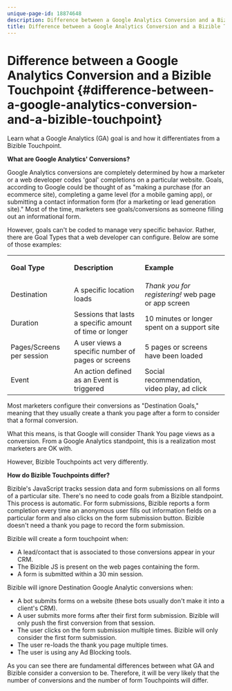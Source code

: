 ```yaml
---
unique-page-id: 18874648
description: Difference between a Google Analytics Conversion and a Bizible Touchpoint - Bizible - Product Documentation
title: Difference between a Google Analytics Conversion and a Bizible Touchpoint
---
```


# Difference between a Google Analytics Conversion and a Bizible Touchpoint {#difference-between-a-google-analytics-conversion-and-a-bizible-touchpoint}

Learn what a Google Analytics (GA) goal is and how it differentiates from a Bizible Touchpoint.

**What are Google Analytics' Conversions?**

Google Analytics conversions are completely determined by how a marketer or a web developer codes 'goal' completions on a particular website. Goals, according to Google could be thought of as "making a purchase (for an ecommerce site), completing a game level (for a mobile gaming app), or submitting a contact information form (for a marketing or lead generation site)." Most of the time, marketers see goals/conversions as someone filling out an informational form.

However, goals can't be coded to manage very specific behavior. Rather, there are Goal Types that a web developer can configure. Below are some of those examples:

<table> 
 <colgroup> 
  <col> 
  <col> 
  <col> 
 </colgroup> 
 <tbody> 
  <tr> 
   <td><strong>Goal Type</strong></td> 
   <td><p><strong>Description</strong></p></td> 
   <td><strong>Example</strong></td> 
  </tr> 
  <tr> 
   <td><p>Destination</p></td> 
   <td>A specific location loads</td> 
   <td><em>Thank you for registering!</em> web page or app screen</td> 
  </tr> 
  <tr> 
   <td>Duration</td> 
   <td>Sessions that lasts a specific amount of time or longer</td> 
   <td>10 minutes or longer spent on a support site</td> 
  </tr> 
  <tr> 
   <td>Pages/Screens per session</td> 
   <td>A user views a specific number of pages or screens</td> 
   <td>5 pages or screens have been loaded</td> 
  </tr> 
  <tr> 
   <td>Event</td> 
   <td>An action defined as an Event is triggered</td> 
   <td>Social recommendation, video play, ad click</td> 
  </tr> 
 </tbody> 
</table>

Most marketers configure their conversions as "Destination Goals," meaning that they usually create a thank you page after a form to consider that a formal conversion.

What this means, is that Google will consider Thank You page views as a conversion. From a Google Analytics standpoint, this is a realization most marketers are OK with.

However, Bizible Touchpoints act very differently.

**How do Bizible Touchpoints differ?**

Bizible's JavaScript tracks session data and form submissions on all forms of a particular site. There's no need to code goals from a Bizible standpoint. This process is automatic. For form submissions, Bizible reports a form completion every time an anonymous user fills out information fields on a particular form and also clicks on the form submission button. Bizible doesn't need a thank you page to record the form submission.

Bizible will create a form touchpoint when:

* A lead/contact that is associated to those conversions appear in your CRM.
* The Bizible JS is present on the web pages containing the form.
* A form is submitted within a 30 min session.

Bizible will ignore Destination Google Analytic conversions when:

* A bot submits forms on a website (these bots usually don't make it into a client's CRM).
* A user submits more forms after their first form submission. Bizible will only push the first conversion from that session.
* The user clicks on the form submission multiple times. Bizible will only consider the first form submission.
* The user re-loads the thank you page multiple times.
* The user is using any Ad Blocking tools.

As you can see there are fundamental differences between what GA and Bizible consider a conversion to be. Therefore, it will be very likely that the number of conversions and the number of form Touchpoints will differ.

